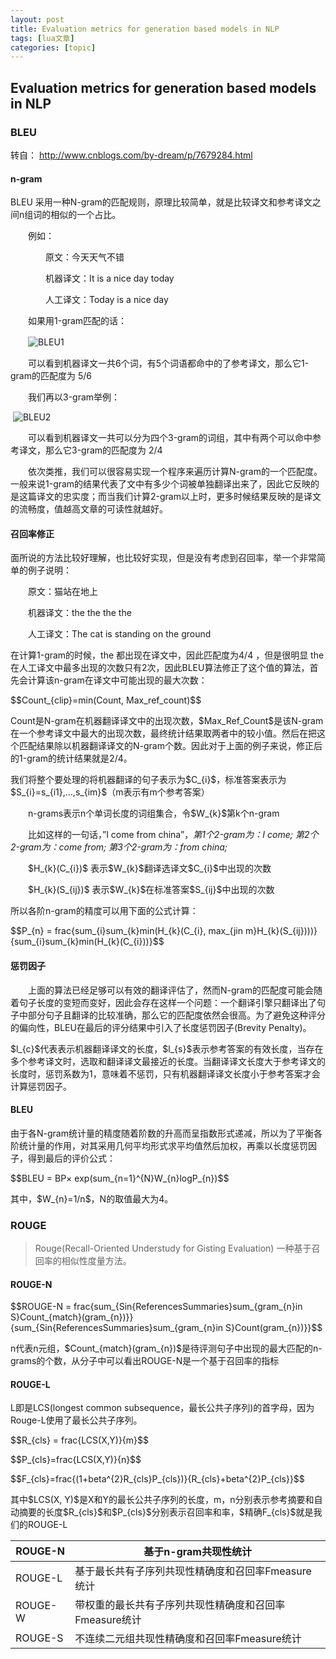 ```yaml
---
layout: post
title: Evaluation metrics for generation based models in NLP 
tags: [lua文章]
categories: [topic]
---
```

<h2 id="Evaluation-metrics-for-generation-based-models-in-NLP"><a href="#Evaluation-metrics-for-generation-based-models-in-NLP" class="headerlink" title="Evaluation metrics for generation based models in NLP"></a>Evaluation metrics for generation based models in NLP</h2><h3 id="BLEU"><a href="#BLEU" class="headerlink" title="BLEU"></a>BLEU</h3><p>转自： <a href="http://www.cnblogs.com/by-dream/p/7679284.html" target="_blank" rel="noopener noreferrer">http://www.cnblogs.com/by-dream/p/7679284.html</a> </p>
<h4 id="n-gram"><a href="#n-gram" class="headerlink" title="n-gram"></a>n-gram</h4><p>BLEU 采用一种N-gram的匹配规则，原理比较简单，就是比较译文和参考译文之间n组词的相似的一个占比。</p>
<p>　　例如：</p>
<p>　　　　原文：今天天气不错</p>
<p>　　　　机器译文：It is a nice day today</p>
<p>　　　　人工译文：Today is a nice day</p>
<p>　　如果用1-gram匹配的话：</p>
<p>　　<img src="https://img.dazhuanlan.com/2019/11/27/5dde01ad1ab7c.png" alt="BLEU1"/></p>
<p>　　可以看到机器译文一共6个词，有5个词语都命中的了参考译文，那么它1-gram的匹配度为 5/6 </p>
<p>　　我们再以3-gram举例：</p>
<p>​    <img src="https://img.dazhuanlan.com/2019/11/27/5dde01ada9fe1.png" alt="BLEU2"/></p>
<p>　　可以看到机器译文一共可以分为四个3-gram的词组，其中有两个可以命中参考译文，那么它3-gram的匹配度为 2/4  </p>
<p>　　依次类推，我们可以很容易实现一个程序来遍历计算N-gram的一个匹配度。一般来说1-gram的结果代表了文中有多少个词被单独翻译出来了，因此它反映的是这篇译文的忠实度；而当我们计算2-gram以上时，更多时候结果反映的是译文的流畅度，值越高文章的可读性就越好。</p>
<h4 id="召回率修正"><a href="#召回率修正" class="headerlink" title="召回率修正"></a>召回率修正</h4><p>面所说的方法比较好理解，也比较好实现，但是没有考虑到召回率，举一个非常简单的例子说明：</p>
<p>　　原文：猫站在地上</p>
<p>　　机器译文：the the the the </p>
<p>　　人工译文：The cat is standing on the ground</p>
<p>在计算1-gram的时候，the 都出现在译文中，因此匹配度为4/4 ，但是很明显 the 在人工译文中最多出现的次数只有2次，因此BLEU算法修正了这个值的算法，首先会计算该n-gram在译文中可能出现的最大次数：</p>
<p>$$Count_{clip}=min(Count, Max_ref_count)$$</p>
<p>Count是N-gram在机器翻译译文中的出现次数，$Max_Ref_Count$是该N-gram在一个参考译文中最大的出现次数，最终统计结果取两者中的较小值。然后在把这个匹配结果除以机器翻译译文的N-gram个数。因此对于上面的例子来说，修正后的1-gram的统计结果就是2/4。</p>
<p>我们将整个要处理的将机器翻译的句子表示为$C_{i}$，标准答案表示为 $S_{i}=s_{i1},…,s_{im}$（m表示有m个参考答案）　　</p>
<p>　　n-grams表示n个单词长度的词组集合，令$W_{k}$第k个n-gram</p>
<p>　　比如这样的一句话，”I come from china”，<em>第1个2-gram为：I come; 第2个2-gram为：come from; 第3个2-gram为：from china;</em></p>
<p>　　$H_{k}(C_{i})$ 表示$W_{k}$翻译选译文$C_{i}$中出现的次数</p>
<p>　　$H_{k}(S_{ij})$ 表示$W_{k}$在标准答案$S_{ij}$中出现的次数</p>
<p>所以各阶n-gram的精度可以用下面的公式计算：</p>
<p>$$P_{n} = frac{sum_{i}sum_{k}min(H_{k}(C_{i}, max_{jin m}H_{k}(S_{ij})))}{sum_{i}sum_{k}min(H_{k}(C_{i}))}$$</p>
<h4 id="惩罚因子"><a href="#惩罚因子" class="headerlink" title="惩罚因子"></a>惩罚因子</h4><p>　　上面的算法已经足够可以有效的翻译评估了，然而N-gram的匹配度可能会随着句子长度的变短而变好，因此会存在这样一个问题：一个翻译引擎只翻译出了句子中部分句子且翻译的比较准确，那么它的匹配度依然会很高。为了避免这种评分的偏向性，BLEU在最后的评分结果中引入了长度惩罚因子(Brevity Penalty)。</p>
<p></p>
<p>$l_{c}$代表表示机器翻译译文的长度，$l_{s}$表示参考答案的有效长度，当存在多个参考译文时，选取和翻译译文最接近的长度。当翻译译文长度大于参考译文的长度时，惩罚系数为1，意味着不惩罚，只有机器翻译译文长度小于参考答案才会计算惩罚因子。</p>
<h4 id="BLEU-1"><a href="#BLEU-1" class="headerlink" title="BLEU"></a>BLEU</h4><p>由于各N-gram统计量的精度随着阶数的升高而呈指数形式递减，所以为了平衡各阶统计量的作用，对其采用几何平均形式求平均值然后加权，再乘以长度惩罚因子，得到最后的评价公式：</p>
<p>$$BLEU = BP× exp(sum_{n=1}^{N}W_{n}logP_{n})$$</p>
<p>其中，$W_{n}=1/n$，N的取值最大为4。</p>
<h3 id="ROUGE"><a href="#ROUGE" class="headerlink" title="ROUGE"></a>ROUGE</h3><blockquote>
<p>Rouge(Recall-Oriented Understudy for Gisting Evaluation) 一种基于召回率的相似性度量方法。</p>
</blockquote>
<h4 id="ROUGE-N"><a href="#ROUGE-N" class="headerlink" title="ROUGE-N"></a>ROUGE-N</h4><p>$$ROUGE-N = frac{sum_{Sin{ReferencesSummaries}sum_{gram_{n}in S}Count_{match}(gram_{n})}}{sum_{Sin{ReferencesSummaries}sum_{gram_{n}in S}Count(gram_{n})}}$$</p>
<p>n代表n元组，$Count_{match}(gram_{n})$是待评测句子中出现的最大匹配的n-grams的个数，从分子中可以看出ROUGE-N是一个基于召回率的指标</p>
<h4 id="ROUGE-L"><a href="#ROUGE-L" class="headerlink" title="ROUGE-L"></a>ROUGE-L</h4><p>L即是LCS(longest common subsequence，最长公共子序列)的首字母，因为Rouge-L使用了最长公共子序列。</p>
<p>$$R_{cls} = frac{LCS(X,Y)}{m}$$</p>
<p>$$P_{cls}=frac{LCS(X,Y)}{n}$$</p>
<p>$$F_{cls}=frac{(1+beta^{2}R_{cls}P_{cls})}{R_{cls}+beta^{2}P_{cls}}$$</p>
<p>其中$LCS(X, Y)$是X和Y的最长公共子序列的长度，m，n分别表示参考摘要和自动摘要的长度$R_{cls}$和$P_{cls}$分别表示召回率和率，$精确F_{cls}$就是我们的ROUGE-L</p>
<table>
<thead>
<tr>
<th>ROUGE-N</th>
<th>基于n-gram共现性统计</th>
</tr>
</thead>
<tbody>
<tr>
<td>ROUGE-L</td>
<td>基于最长共有子序列共现性精确度和召回率Fmeasure统计</td>
</tr>
<tr>
<td>ROUGE-W</td>
<td>带权重的最长共有子序列共现性精确度和召回率Fmeasure统计</td>
</tr>
<tr>
<td>ROUGE-S</td>
<td>不连续二元组共现性精确度和召回率Fmeasure统计</td>
</tr>
</tbody>
</table>